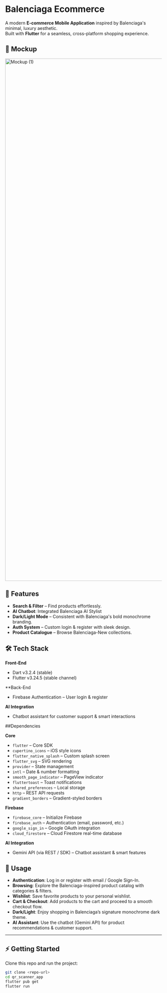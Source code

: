 # Balenciaga Ecommerce
A modern **E-commerce Mobile Application** inspired by Balenciaga's minimal, luxury aesthetic.  
Built with **Flutter** for a seamless, cross-platform shopping experience.  

## 📱 Mockup
<img width="2380" height="1680" alt="Mockup (1)" src="https://github.com/user-attachments/assets/7eac29ca-7eb3-40bd-a517-829f8d0cb0ab" />


## 🚀 Features
-  **Search & Filter** – Find products effortlessly.  
- **AI Chatbot**: Integrated Balenciaga AI Stylist
- **Dark/Light Mode** – Consistent with Balenciaga's bold monochrome branding.
- **Auth System** – Custom login & register with sleek design.
- **Product Catalogue** – Browse Balenciaga-New collections.       

## 🛠 Tech Stack
**Front-End**
- Dart v3.2.4 (stable)
- Flutter v3.24.5 (stable channel)

**Back-End
- Firebase Authentication – User login & register

**AI Integration**
- Chatbot assistant for customer support & smart interactions

##Dependencies

**Core**
- `flutter` – Core SDK
- `cupertino_icons` – iOS style icons
- `flutter_native_splash` – Custom splash screen
- `flutter_svg` – SVG rendering
- `provider` – State management
- `intl` – Date & number formatting
- `smooth_page_indicator` – PageView indicator
- `fluttertoast` – Toast notifications
- `shared_preferences` – Local storage
- `http` – REST API requests
- `gradient_borders` – Gradient-styled borders

**Firebase**
- `firebase_core` – Initialize Firebase
- `firebase_auth` – Authentication (email, password, etc.)
- `google_sign_in` – Google OAuth integration
- `cloud_firestore` – Cloud Firestore real-time database

**AI Integration**
- Gemini API (via REST / SDK) – Chatbot assistant & smart features
 
## 📖 Usage
- **Authentication**: Log in or register with email / Google Sign-In.
- **Browsing**: Explore the Balenciaga-inspired product catalog with categories & filters.
- **Wishlist**: Save favorite products to your personal wishlist.
- **Cart & Checkout**: Add products to the cart and proceed to a smooth checkout flow.
- **Dark/Light**: Enjoy shopping in Balenciaga’s signature monochrome dark theme.
- **AI Assistant**: Use the chatbot (Gemini API) for product recommendations & customer support.
---

## ⚡️ Getting Started
Clone this repo and run the project:
```bash
git clone <repo-url>
cd qr_scanner_app
flutter pub get
flutter run

